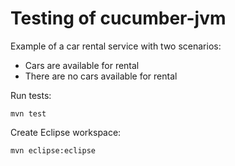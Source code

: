 Testing of cucumber-jvm
=====

Example of a car rental service with two scenarios:

- Cars are available for rental
- There are no cars available for rental


Run tests:

  `mvn test`

Create Eclipse workspace:

  `mvn eclipse:eclipse`